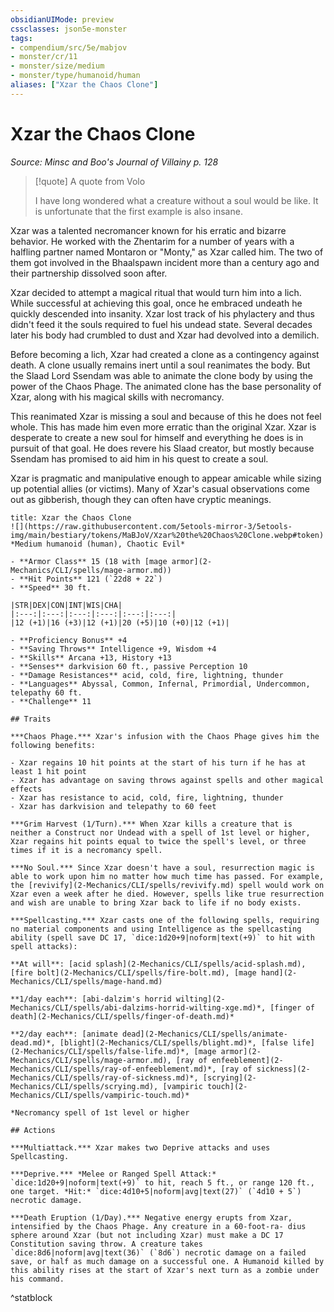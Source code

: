 ```yaml
---
obsidianUIMode: preview
cssclasses: json5e-monster
tags:
- compendium/src/5e/mabjov
- monster/cr/11
- monster/size/medium
- monster/type/humanoid/human
aliases: ["Xzar the Chaos Clone"]
---
```

# Xzar the Chaos Clone
*Source: Minsc and Boo's Journal of Villainy p. 128*  

> [!quote] A quote from Volo  
> 
> I have long wondered what a creature without a soul would be like. It is unfortunate that the first example is also insane.

Xzar was a talented necromancer known for his erratic and bizarre behavior. He worked with the Zhentarim for a number of years with a halfling partner named Montaron or "Monty," as Xzar called him. The two of them got involved in the Bhaalspawn incident more than a century ago and their partnership dissolved soon after.

Xzar decided to attempt a magical ritual that would turn him into a lich. While successful at achieving this goal, once he embraced undeath he quickly descended into insanity. Xzar lost track of his phylactery and thus didn't feed it the souls required to fuel his undead state. Several decades later his body had crumbled to dust and Xzar had devolved into a demilich.

Before becoming a lich, Xzar had created a clone as a contingency against death. A clone usually remains inert until a soul reanimates the body. But the Slaad Lord Ssendam was able to animate the clone body by using the power of the Chaos Phage. The animated clone has the base personality of Xzar, along with his magical skills with necromancy.

This reanimated Xzar is missing a soul and because of this he does not feel whole. This has made him even more erratic than the original Xzar. Xzar is desperate to create a new soul for himself and everything he does is in pursuit of that goal. He does revere his Slaad creator, but mostly because Ssendam has promised to aid him in his quest to create a soul.

Xzar is pragmatic and manipulative enough to appear amicable while sizing up potential allies (or victims). Many of Xzar's casual observations come out as gibberish, though they can often have cryptic meanings.

```ad-statblock
title: Xzar the Chaos Clone
![](https://raw.githubusercontent.com/5etools-mirror-3/5etools-img/main/bestiary/tokens/MaBJoV/Xzar%20the%20Chaos%20Clone.webp#token)
*Medium humanoid (human), Chaotic Evil*

- **Armor Class** 15 (18 with [mage armor](2-Mechanics/CLI/spells/mage-armor.md))
- **Hit Points** 121 (`22d8 + 22`)
- **Speed** 30 ft.

|STR|DEX|CON|INT|WIS|CHA|
|:---:|:---:|:---:|:---:|:---:|:---:|
|12 (+1)|16 (+3)|12 (+1)|20 (+5)|10 (+0)|12 (+1)|

- **Proficiency Bonus** +4
- **Saving Throws** Intelligence +9, Wisdom +4
- **Skills** Arcana +13, History +13
- **Senses** darkvision 60 ft., passive Perception 10
- **Damage Resistances** acid, cold, fire, lightning, thunder
- **Languages** Abyssal, Common, Infernal, Primordial, Undercommon, telepathy 60 ft.
- **Challenge** 11

## Traits

***Chaos Phage.*** Xzar's infusion with the Chaos Phage gives him the following benefits:

- Xzar regains 10 hit points at the start of his turn if he has at least 1 hit point  
- Xzar has advantage on saving throws against spells and other magical effects  
- Xzar has resistance to acid, cold, fire, lightning, thunder  
- Xzar has darkvision and telepathy to 60 feet  

***Grim Harvest (1/Turn).*** When Xzar kills a creature that is neither a Construct nor Undead with a spell of 1st level or higher, Xzar regains hit points equal to twice the spell's level, or three times if it is a necromancy spell.

***No Soul.*** Since Xzar doesn't have a soul, resurrection magic is able to work upon him no matter how much time has passed. For example, the [revivify](2-Mechanics/CLI/spells/revivify.md) spell would work on Xzar even a week after he died. However, spells like true resurrection and wish are unable to bring Xzar back to life if no body exists.

***Spellcasting.*** Xzar casts one of the following spells, requiring no material components and using Intelligence as the spellcasting ability (spell save DC 17, `dice:1d20+9|noform|text(+9)` to hit with spell attacks):

**At will**: [acid splash](2-Mechanics/CLI/spells/acid-splash.md), [fire bolt](2-Mechanics/CLI/spells/fire-bolt.md), [mage hand](2-Mechanics/CLI/spells/mage-hand.md)

**1/day each**: [abi-dalzim's horrid wilting](2-Mechanics/CLI/spells/abi-dalzims-horrid-wilting-xge.md)*, [finger of death](2-Mechanics/CLI/spells/finger-of-death.md)*

**2/day each**: [animate dead](2-Mechanics/CLI/spells/animate-dead.md)*, [blight](2-Mechanics/CLI/spells/blight.md)*, [false life](2-Mechanics/CLI/spells/false-life.md)*, [mage armor](2-Mechanics/CLI/spells/mage-armor.md), [ray of enfeeblement](2-Mechanics/CLI/spells/ray-of-enfeeblement.md)*, [ray of sickness](2-Mechanics/CLI/spells/ray-of-sickness.md)*, [scrying](2-Mechanics/CLI/spells/scrying.md), [vampiric touch](2-Mechanics/CLI/spells/vampiric-touch.md)*

*Necromancy spell of 1st level or higher

## Actions

***Multiattack.*** Xzar makes two Deprive attacks and uses Spellcasting.

***Deprive.*** *Melee or Ranged Spell Attack:* `dice:1d20+9|noform|text(+9)` to hit, reach 5 ft., or range 120 ft., one target. *Hit:* `dice:4d10+5|noform|avg|text(27)` (`4d10 + 5`) necrotic damage.

***Death Eruption (1/Day).*** Negative energy erupts from Xzar, intensified by the Chaos Phage. Any creature in a 60-foot-ra- dius sphere around Xzar (but not including Xzar) must make a DC 17 Constitution saving throw. A creature takes `dice:8d6|noform|avg|text(36)` (`8d6`) necrotic damage on a failed save, or half as much damage on a successful one. A Humanoid killed by this ability rises at the start of Xzar's next turn as a zombie under his command.
```
^statblock